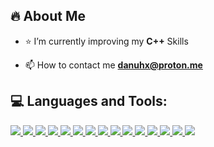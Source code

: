 ## 🔥 About Me

- ⭐ I’m currently improving my **C++** Skills

- 📫 How to contact me **danuhx@proton.me**

## 💻 Languages and Tools:

<p align="left">
    <a href="https://ubuntu.com//" target="_blank"> <img src="https://img.icons8.com/color/48/typescript.png"/> 
    <a href="https://go.dev/" target="_blank"> <img src="https://img.icons8.com/color/48/vue-js.png"/>
    <a href="https://www.python.org" target="_blank"> <img src="https://img.icons8.com/color/48/flutter.png"/> </a> 
    <a href="https://www.python.org" target="_blank"> <img src="https://img.icons8.com/color/48/firebase.png"/> </a>
    <a href="https://www.python.org" target="_blank"> <img src="https://img.icons8.com/color/48/android-studio--v3.png"/> </a>
    <a href="https://www.python.org" target="_blank"> <img src="https://img.icons8.com/color/48/xamarin.png"/> </a> 
    <a href="https://www.python.org" target="_blank"> <img src="https://img.icons8.com/color/48/c-plus-plus-logo.png"/> </a>
    <a href="https://www.python.org" target="_blank"> <img src="https://img.icons8.com/external-flat-juicy-fish/60/external-php-coding-and-development-flat-flat-juicy-fish.png"/> </a>
    <a href="https://www.python.org" target="_blank"> <img src="https://img.icons8.com/color/48/javascript--v1.png"/> </a>
      <a href="https://www.python.org" target="_blank"> <img src="https://img.icons8.com/color/48/python--v1.png"/> </a>
    <a href="https://www.python.org" target="_blank"> <img src="https://img.icons8.com/fluency/48/visual-studio.png"/> </a>
    <a href="https://www.python.org" target="_blank"> <img src="https://img.icons8.com/color/48/html-5--v1.png"/> </a>
    <a href="https://www.python.org" target="_blank"> <img src="https://img.icons8.com/color/48/linux--v1.png"/> </a>
    <a href="https://www.python.org" target="_blank"> <img src="https://img.icons8.com/color/48/windows-11.png"/> </a>
      <a href="https://www.python.org" target="_blank"> <img src="https://img.icons8.com/color/48/sap.png"/> </a>
</p>
